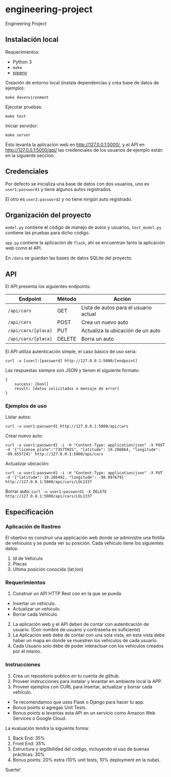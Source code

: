 # engineering-project
Engineering Project

## Instalación local

Requerimientos:

* Python 3
* `make`
* [pipenv](https://docs.pipenv.org/en/latest/install/#installing-pipenv)

Creación de entorno local (instala dependencias y crea base de datos de ejemplo):

```make devenvironment```

Ejecutar pruebas:

```make test```

Iniciar servidor:

```make server```

Ésto levanta la aplicación web en http://127.0.0.1:5000/, y el API en http://127.0.0.1:5000/api/ las credenciales de los usuarios de ejemplo están en la siguiente sección.

## Credenciales

Por defecto se inicializa una base de datos con dos usuarios, uno es `user1:password1` y tiene algunos autos registrados.

El otro es `user2:password2` y no tiene ningún auto registrado.

## Organización del proyecto

`model.py` contiene el código de manejo de autos y usuarios, `test_model.py` contiene las pruebas para dicho código.

`app.py` contiene la aplicación de `flask`, ahí se encuentran tanto la aplicación web como el API.

En `/data` se guardan las bases de datos SQLite del proyecto.


## API
El API presenta los siguientes endpoints:

| Endpoint            | Método | Acción                                |
|---------------------|--------|---------------------------------------|
| `/api/cars`         | GET    | Lista de autos para el usuario actual |
| `/api/cars`         | POST   | Crea un nuevo auto                    |
| `/api/cars/[placa]` | PUT    | Actualiza la ubicación de un auto     |
| `/api/cars/[placa]` | DELETE | Borra un auto                         |

El API utiliza autenticación simple, el caso básico de uso sería:

```curl -u [user]:[password] http://127.0.0.1:5000/[endpoint]```

Las respuestas siempre son JSON y tienen el siguiente formato:

```
{
    success: [bool]
    result: [datos solicitados o mensaje de error]
}
```

### Ejemplos de uso

Listar autos:

```curl -u user1:password1 http://127.0.0.1:5000/api/cars```

Crear nuevo auto:

```curl -u user1:password1 -i -H "Content-Type: application/json" -X POST -d '{"license_plate":"7357THIS", "latitude": 19.286864, "longitude": -99.655724}' http://127.0.0.1:5000/api/cars```

Actualizar ubicación:

```curl -u user1:password1 -i -H "Content-Type: application/json" -X PUT -d '{"latitude": 19.286492, "longitude": -98.997679}' http://127.0.0.1:5000/api/cars/LOL1337```

Borrar auto:
```curl -u user1:password1 -X DELETE http://127.0.0.1:5000/api/cars/LOL1337```


## Especificación
### Aplicación de Rastreo

El objetivo es construir una applicación web donde se administre una flotilla de vehiculos y se pueda ver su posición.
Cada vehiculo tiene los siguientes datos:

1. Id de Vehiculo
2. Placas
3. Ultima posición conocida (lat,lon)

### Requerimientos

1. Construir un API HTTP Rest con  en la que se pueda
 - Insertar un vehiculo.
 - Actualizar un vehiculo.
 - Borrar cada Vehículo.
2. La aplicación web y el API deben de contar con autenticación de usuario. (Con nombre de usuario y contraseña es suficiente)
3. La Aplicación web debe de contar con una sola vista, en esta vista debe haber un mapa en donde se muestren los vehiculos de cada usuario.
4. Cada Usuario solo debe de poder interactuar con los vehiculos creados por él mismo.

### Instrucciones

1. Crea un repositorio publico en tu cuenta de github.
2. Proveer instrucciones para instalar y levantar en ambiente local la APP.
3. Proveer ejemplos con CURL  para Insertar, actualizar y borrar cada vehículo.

 - Te recomendamos que uses Flask o Django para hacer tu app.
 - Bonus points si agregas Unit Tests.
 - Bonus points si levantas esta API en un servicio como Amazon Web Services o Google Cloud.

La evaluación tendra la siguiente forma:

1. Back End: 35%
2. Front End: 35%
3. Estructura y legilibilidad del código, incluyendo el uso de buenas prácticas: 30%
4. Bonus points: 20% extra (10% unit tests, 10% deployment en la nube).

Suerte!
